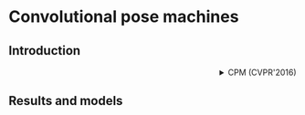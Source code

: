 # Convolutional pose machines

## Introduction

<!-- [ALGORITHM] -->

<details>
<summary align="right">CPM (CVPR'2016)</summary>

```bibtex
@inproceedings{wei2016convolutional,
  title={Convolutional pose machines},
  author={Wei, Shih-En and Ramakrishna, Varun and Kanade, Takeo and Sheikh, Yaser},
  booktitle={Proceedings of the IEEE conference on Computer Vision and Pattern Recognition},
  pages={4724--4732},
  year={2016}
}
```

</details>

## Results and models
